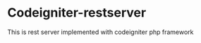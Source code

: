 Codeigniter-restserver
======================

This is rest server implemented with codeigniter php framework
